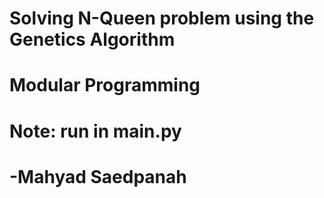# Solving N-Queen problem using the Genetics Algorithm
# Modular Programming
# Note: run in main.py
# -Mahyad Saedpanah
